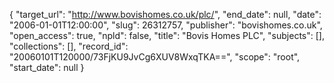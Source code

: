 {
  "target_url": "http://www.bovishomes.co.uk/plc/", 
  "end_date": null, 
  "date": "2006-01-01T12:00:00", 
  "slug": 26312757, 
  "publisher": "bovishomes.co.uk", 
  "open_access": true, 
  "npld": false, 
  "title": "Bovis Homes PLC", 
  "subjects": [], 
  "collections": [], 
  "record_id": "20060101T120000/73FjKU9JvCg6XUV8WxqTKA==", 
  "scope": "root", 
  "start_date": null
}

